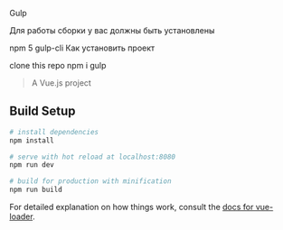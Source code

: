 Gulp

Для работы сборки у вас должны быть установлены

npm 5
gulp-cli
Как установить проект

clone this repo
npm i
gulp

> A Vue.js project

## Build Setup

``` bash
# install dependencies
npm install

# serve with hot reload at localhost:8080
npm run dev

# build for production with minification
npm run build
```

For detailed explanation on how things work, consult the [docs for vue-loader](http://vuejs.github.io/vue-loader).
